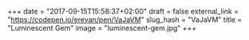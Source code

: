 +++
date = "2017-09-15T15:58:37+02:00" 
draft = false
external_link = "https://codepen.io/erevan/pen/VaJaVM"
slug_hash = "VaJaVM"
title = "Luminescent Gem"
image = "luminescent-gem.jpg"
+++